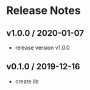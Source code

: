# Release Notes

## v1.0.0 / 2020-01-07
- release version v1.0.0 

## v0.1.0 / 2019-12-16
- create lib
